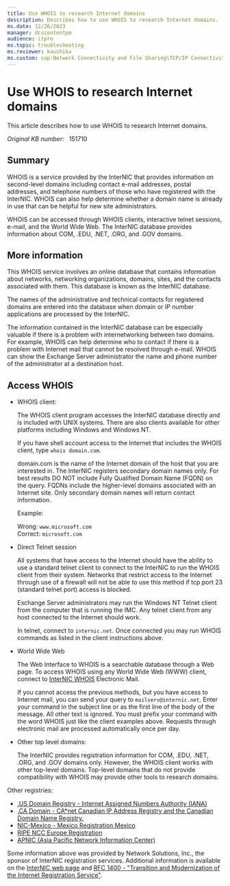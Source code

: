```yaml
---
title: Use WHOIS to research Internet domains
description: Describes how to use WHOIS to research Internet domains.
ms.date: 12/26/2023
manager: dcscontentpm
audience: itpro
ms.topic: troubleshooting
ms.reviewer: kaushika
ms.custom: sap:Network Connectivity and File Sharing\TCP/IP Connectivity (TCP Protocol, NLA, WinHTTP), csstroubleshoot
---
```

# Use WHOIS to research Internet domains

This article describes how to use WHOIS to research Internet domains.

_Original KB number:_ &nbsp; 151710

## Summary

WHOIS is a service provided by the InterNIC that provides information on second-level domains including contact e-mail addresses, postal addresses, and telephone numbers of those who have registered with the InterNIC. WHOIS can also help determine whether a domain name is already in use that can be helpful for new site administrators.

WHOIS can be accessed through WHOIS clients, interactive telnet sessions, e-mail, and the World Wide Web. The InterNIC database provides information about COM, .EDU, .NET, .ORG, and .GOV domains.

## More information

This WHOIS service involves an online database that contains information about networks, networking organizations, domains, sites, and the contacts associated with them. This database is known as the InterNIC database.

The names of the administrative and technical contacts for registered domains are entered into the database when domain or IP number applications are processed by the InterNIC.

The information contained in the InterNIC database can be especially valuable if there is a problem with internetworking between two domains. For example, WHOIS can help determine who to contact if there is a problem with Internet mail that cannot be resolved through e-mail. WHOIS can show the Exchange Server administrator the name and phone number of the administrator at a destination host.

## Access WHOIS

- WHOIS client:

    The WHOIS client program accesses the InterNIC database directly and is included with UNIX systems. There are also clients available for other platforms including Windows and Windows NT.

    If you have shell account access to the Internet that includes the WHOIS client, type `whois domain.com`.

    domain.com is the name of the Internet domain of the host that you are interested in. The InterNIC registers secondary domain names only. For best results DO NOT include Fully Qualified Domain Name (FQDN) on the query. FQDNs include the higher-level domains associated with an Internet site. Only secondary domain names will return contact information.

    Example:

    Wrong: `www.microsoft.com`  
    Correct: `microsoft.com`

- Direct Telnet session

    All systems that have access to the Internet should have the ability to use a standard telnet client to connect to the InterNIC to run the WHOIS client from their system. Networks that restrict access to the Internet through use of a firewall will not be able to use this method if tcp port 23 (standard telnet port) access is blocked.

    Exchange Server administrators may run the Windows NT Telnet client from the computer that is running the IMC. Any telnet client from any host connected to the Internet should work.

    In telnet, connect to `internic.net`. Once connected you may run WHOIS commands as listed in the client instructions above.

- World Wide Web

    The Web Interface to WHOIS is a searchable database through a Web page. To access WHOIS using any World Wide Web (WWW) client, connect to [InterNIC WHOIS](https://www.internic.net/whois.html) Electronic Mail.

    If you cannot access the previous methods, but you have access to Internet mail, you can send your query to `mailserv@internic.net`. Enter your command in the subject line or as the first line of the body of the message. All other text is ignored. You must prefix your command with the word WHOIS just like the client examples above. Requests through electronic mail are processed automatically once per day.

- Other top level domains:

    The InterNIC provides registration information for COM, .EDU, .NET, .ORG, and .GOV domains only. However, the WHOIS client works with other top-level domains. Top-level domains that do not provide compatibility with WHOIS may provide other tools to research domains.

Other registries:

- [.US Domain Registry - Internet Assigned Numbers Authority (IANA)](https://www.iana.org/numbers.htm)
- [.CA Domain - CA*net Canadian IP Address Registry and the Canadian Domain Name Registry.](https://www.cadns.ca/)
- [NIC-Mexico - Mexico Registration Mexico](https://www.nicmexico.mx/)
- [RIPE NCC Europe Registration](https://www.ripe.net/)
- [APNIC (Asia Pacific Network Information Center)](https://www.apnic.net/)

Some information above was provided by Network Solutions, Inc., the sponsor of InterNIC registration services. Additional information is available on the [InterNIC web page](https://www.internic.net) and [RFC 1400 - "Transition and Modernization of the Internet Registration Service"](https://tools.ietf.org/html/rfc1400).
